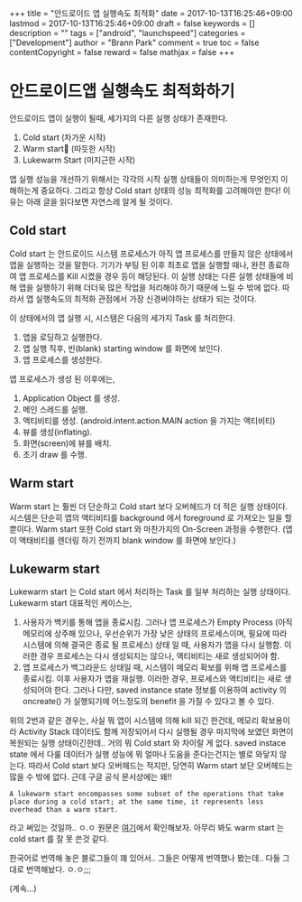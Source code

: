 +++
title = "안드로이드 앱 실행속도 최적화"
date = 2017-10-13T16:25:46+09:00
lastmod = 2017-10-13T16:25:46+09:00
draft = false
keywords = []
description = ""
tags = ["android", "launchspeed"]
categories = ["Development"]
author = "Brann Park"
comment = true
toc = false
contentCopyright = false
reward = false
mathjax = false
+++


# 안드로이드앱 실행속도 최적화하기

안드로이드 앱이 실행이 될때, 세가지의 다른 실행 상태가 존재한다. 

1. Cold start (차가운 시작)
2. Warm start (따듯한 시작)
3. Lukewarm Start (미지근한 시작)

앱 실행 성능을 개선하기 위해서는 각각의 시작 실행 상태들이 의미하는게 무엇인지 이해하는게 중요하다.
그리고 항상 Cold start 상태의 성능 최적화를 고려해야만 한다! 이유는 아래 글을 읽다보면 자연스레 알게 될 것이다.

## Cold start

Cold start 는 안드로이드 시스템 프로세스가 아직 앱 프로세스를 만들지 않은 상태에서 앱을 실행하는 것을 말한다. 
기기가 부팅 된 이후 최초로 앱을 실행할 때나, 완전 종료하여 앱 프로세스를 Kill 시켰을 경우 등이 해당된다. 
이 실행 상태는 다른 실행 상태들에 비해 앱을 실행하기 위해 더더욱 많은 작업을 처리해야 하기 때문에 느릴 수 밖에 없다.
따라서 앱 실행속도의 최적화 관점에서 가장 신경써야하는 상태가 되는 것이다. 

이 상태에서의 앱 실행 시, 시스템은 다음의 세가지 Task 를 처리한다.

1. 앱을 로딩하고 실행한다.
2. 앱 실행 직후, 빈(blank) starting window 를 화면에 보인다.
3. 앱 프로세스를 생성한다.

앱 프로세스가 생성 된 이후에는, 

1. Application Object 를 생성.
2. 메인 스레드를 실행.
3. 액티비티를 생성. (android.intent.action.MAIN action 을 가지는 액티비티)
4. 뷰를 생성(inflating).
5. 화면(screen)에 뷰를 배치.
6. 초기 draw 를 수행.

## Warm start

Warm start 는 훨씬 더 단순하고 Cold start 보다 오버헤드가 더 적은 실행 상태이다. 시스템은 단순히 앱의 액티비티를 background 에서 foreground 로 가져오는 일을 할 뿐이다.
Warm start 또한 Cold start 와 마찬가지의 On-Screen 과정을 수행한다. (앱이 액태비티를 렌더링 하기 전까지 blank window 를 화면에 보인다.)

## Lukewarm start

Lukewarm start 는 Cold start 에서 처리하는 Task 를 일부 처리하는 실행 상태이다. Lukewarm start 대표적인 케이스는, 

1. 사용자가 백키를 통해 앱을 종료시킴. 그러나 앱 프로세스가 Empty Process (아직 메모리에 상주해 있으나, 우선순위가 가장 낮은 상태의 프로세스이며, 필요에 따라 시스템에 의해 결국은 종료 될 프로세스) 상태 일 때, 사용자가 앱을 다시 실행함. 이러한 경우 프로세스는 다시 생성되지는 않으나, 액티비티는 새로 생성되어야 함.
2. 앱 프로세스가 백그라운드 상태일 때, 시스템이 메모리 확보를 위해 앱 프로세스를 종료시킴. 이후 사용자가 앱을 재실행. 이러한 경우, 프로세스와 액티비티는 새로 생성되어야 한다. 그러나 다만, saved instance state 정보를 이용하여 activity 의 oncreate() 가 실행되기에 어느정도의 benefit 을 가질 수 있다고 볼 수 있다. 

위의 2번과 같은 경우는, 사실 뭐 앱이 시스템에 의해 kill 되긴 한건데, 메모리 확보용이라 Activity Stack 데이터도 함께 저장되어서 다시 실행될 경우 마지막에 보였던 화면이 복원되는 실행 상태이긴한데.. 거의 뭐 Cold start 와 차이랄 게 없다. saved instace state 에서 다룰 데이터가 실행 성능에 뭐 얼마나 도움을 준다는건지는 별로 와닿지 않는다.
따라서 Cold start 보다 오버헤드는 적지만, 당연히 Warm start 보단 오버헤드는 많을 수 밖에 없다. 근데 구글 공식 문서상에는 왜!! 

`A lukewarm start encompasses some subset of the operations that take place during a cold start; at the same time, it represents less overhead than a warm start.` 

라고 써있는 것일까.. ㅇ.ㅇ 원문은 [여기](https://developer.android.com/topic/performance/launch-time.html#lukewarm)에서 확인해보자. 아무리 봐도 warm start 는 cold start 를 잘 못 쓴것 같다. 

한국어로 번역해 놓은 블로그들이 꽤 있어서.. 그들은 어떻게 번역했나 봤는데.. 다들 그대로 번역해놨다. ㅇ.ㅇ;;;

(계속...)
